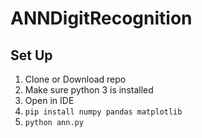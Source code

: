 # ANNDigitRecognition
## Set Up
1. Clone or Download repo
2. Make sure python 3 is installed
3. Open in IDE
4. `pip install numpy pandas matplotlib`
5. `python ann.py`